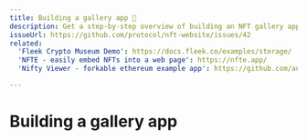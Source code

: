 ```yaml
---
title: Building a gallery app 🚧
description: Get a step-by-step overview of building an NFT gallery app in this developer-focused guide.
issueUrl: https://github.com/protocol/nft-website/issues/42
related:
  'Fleek Crypto Museum Demo': https://docs.fleek.co/examples/storage/
  'NFTE - easily embed NFTs into a web page': https://nfte.app/
  'Nifty Viewer - forkable ethereum example app': https://github.com/austintgriffith/scaffold-eth/tree/nifty-viewer

---
```

 # Building a gallery app

<ContentStatus />